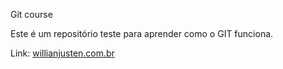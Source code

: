 Git course

Este é um repositório teste para aprender como o GIT funciona.

Link: [willianjusten.com.br](http://willianjustem.com)